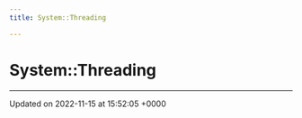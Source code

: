 ```yaml
---
title: System::Threading

---
```


# System::Threading








-------------------------------

Updated on 2022-11-15 at 15:52:05 +0000